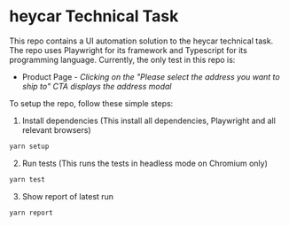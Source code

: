 # heycar Technical Task

This repo contains a UI automation solution to the heycar technical task. The repo uses Playwright for its framework and Typescript for its programming language. Currently, the only test in this repo is:

-   Product Page - _Clicking on the "Please select the address you want to ship to" CTA displays the address modal_

To setup the repo, follow these simple steps:

1. Install dependencies (This install all dependencies, Playwright and all relevant browsers)

```bash
yarn setup
```

2. Run tests (This runs the tests in headless mode on Chromium only)

```bash
yarn test
```

3. Show report of latest run

```bash
yarn report
```
